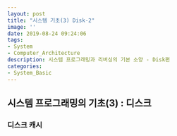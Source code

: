 ```yaml
---
layout: post
title: "시스템 기초(3) Disk-2"
image: ''
date: 2019-08-24 09:24:06
tags: 
- System
- Computer_Architecture
description: 시스템 프로그래밍과 리버싱의 기본 소양 - Disk편
categories:
- System_Basic
---
```



## 시스템 프로그래밍의 기초(3) : 디스크

### 디스크 캐시

